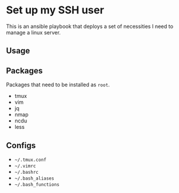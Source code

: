 # Set up my SSH user

This is an ansible playbook that deploys a set of necessities I need to manage a linux server.

## Usage



## Packages

Packages that need to be installed as `root`.

- tmux
- vim
- jq
- nmap
- ncdu
- less

## Configs

- `~/.tmux.conf`
- `~/.vimrc`
- `~/.bashrc`
- `~/.bash_aliases`
- `~/.bash_functions`
